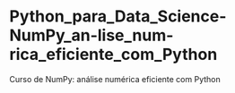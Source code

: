 # Python_para_Data_Science-NumPy_an-lise_num-rica_eficiente_com_Python
Curso de NumPy: análise numérica eficiente com Python
